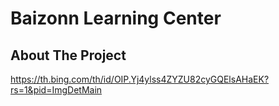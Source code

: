 # Baizonn Learning Center

## About The Project

https://th.bing.com/th/id/OIP.Yj4ylss4ZYZU82cyGQElsAHaEK?rs=1&pid=ImgDetMain
